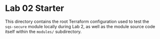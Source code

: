 # Lab 02 Starter

This directory contains the root Terraform configuration used to test the `sqs-secure` module locally during Lab 2, as well as the module source code itself within the `modules/` subdirectory.